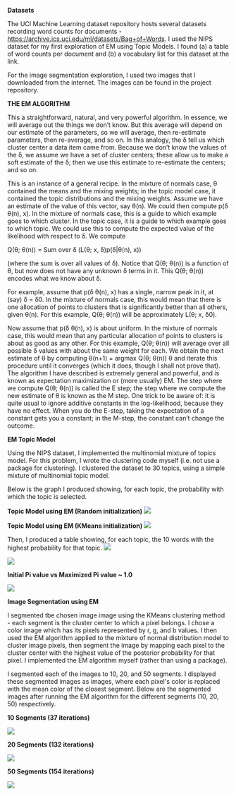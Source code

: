 **Datasets**

The UCI Machine Learning dataset repository hosts several datasets recording word counts for documents - https://archive.ics.uci.edu/ml/datasets/Bag+of+Words. I used the NIPS dataset for my first exploration of EM using Topic Models. I found (a) a table of word counts per document and (b) a vocabulary list for this dataset at the link.

For the image segmentation exploration, I used two images that I downloaded from the internet. The images can be found in the project repository.

**THE EM ALGORITHM**

This a straightforward, natural, and very powerful algorithm. In essence, we will average out the things we don’t know. But this average will depend on our estimate of the parameters, so we will average, then re-estimate parameters, then re-average, and so on. In this analogy, the δ tell us which cluster center a data item came from. Because we don’t know the values of the δ, we assume we have a set of cluster centers; these allow us to make a soft estimate of the δ; then we use this estimate to re-estimate the centers; and so on.

This is an instance of a general recipe. In the mixture of normals case, θ contained the means and the mixing weights; in the topic model case, it contained the topic distributions and the mixing weights. Assume we have an estimate of the value of this vector, say θ(n). We could then compute p(δ θ(n), x). In the mixture of normals case, this is a guide to which example goes to which cluster. In the topic case, it is a guide to which example goes to which topic. We could use this to compute the expected value of the likelihood with respect to δ. We compute

Q(θ; θ(n)) =	Sum over δ (L(θ; x, δ)p(δ|θ(n), x))

(where the sum is over all values of δ). Notice that Q(θ; θ(n)) is a function of θ, but now does not have any unknown δ terms in it. This Q(θ; θ(n)) encodes what we know about δ.

For example, assume that p(δ θ(n), x) has a single, narrow peak in it, at (say) δ = δ0. In the mixture of normals case, this would mean that there is one allocation of points to clusters that is significantly better than all others, given θ(n). For this example, Q(θ; θ(n)) will be approximately L(θ; x, δ0).

Now assume that p(δ θ(n), x) is about uniform. In the mixture of normals case, this would mean that any particular allocation of points to  clusters is  about as good as any other.  For this example, Q(θ; θ(n)) will average over all possible δ values with about the same weight for each. We obtain the next estimate of θ by computing θ(n+1) = argmax Q(θ; θ(n)) θ
and iterate this procedure until it converges (which it does, though I shall not prove that). The algorithm I have described is extremely general and powerful, and is known as expectation maximization or (more usually) EM. The step where
we compute Q(θ; θ(n)) is called the E step; the step where we compute the new estimate of θ is known as the M step.
One trick to be aware of: it is quite usual to ignore additive constants in the log-likelihood, because they have no effect. When you do the E-step, taking the expectation of a constant gets you a constant; in the M-step, the constant can’t change the outcome.

**EM Topic Model**

Using the NIPS dataset, I implemented the multinomial mixture of topics model. For this problem, I wrote the clustering code myself (i.e. not use a package for clustering). I clustered the dataset to 30 topics, using a simple mixture of multinomial topic model.

Below is the graph I produced showing, for each topic, the probability with which the topic is selected.

**Topic Model using EM (Random initialization)**
<img src="Plot_Random_Initialization.png">

**Topic Model using EM (KMeans initialization)**
<img src="Plot_KMeans_Initialization.png">

Then, I produced a table showing, for each topic, the 10 words with the highest probability for that topic.
<img src="tab1.png">

<img src="tab1.png">

**Initial Pi value vs Maximized Pi value ~ 1.0**

<img src="tab3.png">

**Image Segmentation using EM**

I segmented tbe chosen image image using the KMeans clustering method - each segment is the cluster center to which a pixel belongs. I chose a color image which has its pixels represented by r, g, and b values. I then used the EM algorithm applied to the mixture of normal distribution model to cluster image pixels, then segment the image by mapping each pixel to the cluster center with the highest value of the posterior probability for that pixel. I implemented the EM algorithm myself (rather than using a package).

I segmented each of the images to 10, 20, and 50 segments. I displayed these segmented images as images, where each pixel's color is replaced with the mean color of the closest segment. Below are the segmented images after running the EM algorithm for the different segments (10, 20, 50) respectively. 

**10 Segments (37 iterations)**

<img src="Problem2_Part1_10segment.png">

**20 Segments (132 iterations)**

<img src="Problem2_Part1_20segment.png">

**50 Segments (154 iterations)**

<img src="Problem2_Part1_50segment.png"> 
